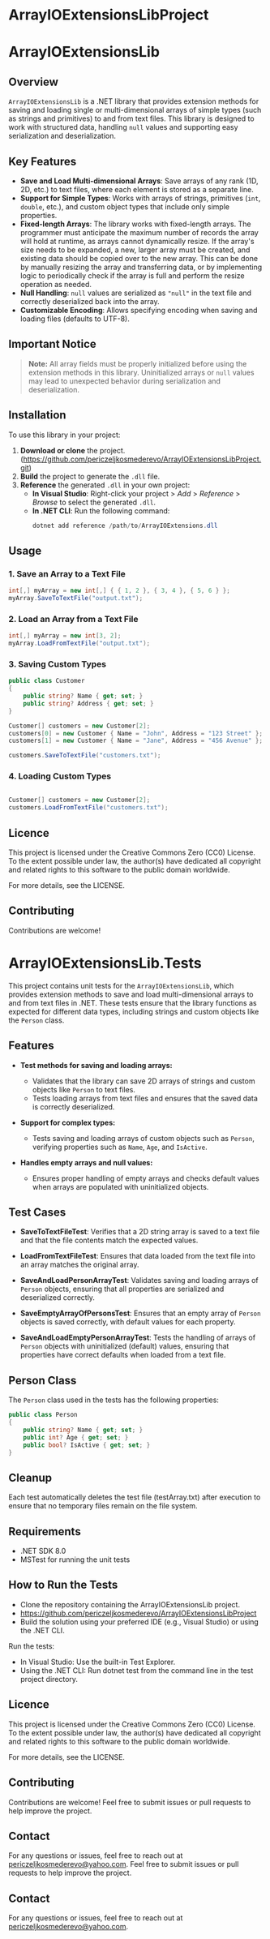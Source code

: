 # ArrayIOExtensionsLibProject

# ArrayIOExtensionsLib

## Overview

`ArrayIOExtensionsLib` is a .NET library that provides extension methods for saving and loading single or multi-dimensional arrays of simple types (such as strings and primitives) to and from text files. This library is designed to work with structured data, handling `null` values and supporting easy serialization and deserialization.

## Key Features

- **Save and Load Multi-dimensional Arrays**: Save arrays of any rank (1D, 2D, etc.) to text files, where each element is stored as a separate line.
- **Support for Simple Types**: Works with arrays of strings, primitives (`int`, `double`, etc.), and custom object types that include only simple properties.
- **Fixed-length Arrays**: The library works with fixed-length arrays. The programmer must anticipate the maximum number of records the array will hold at runtime, as arrays cannot dynamically resize. If the array's size needs to be expanded, a new, larger array must be created, and existing data should be copied over to the new array. This can be done by manually resizing the array and transferring data, or by implementing logic to periodically check if the array is full and perform the resize operation as needed.
- **Null Handling**: `null` values are serialized as `"null"` in the text file and correctly deserialized back into the array.
- **Customizable Encoding**: Allows specifying encoding when saving and loading files (defaults to UTF-8).

## Important Notice

> **Note:** All array fields must be properly initialized before using the extension methods in this library. Uninitialized arrays or `null` values may lead to unexpected behavior during serialization and deserialization.

## Installation

To use this library in your project:

1. **Download or clone** the project. (https://github.com/periczeljkosmederevo/ArrayIOExtensionsLibProject.git)
2. **Build** the project to generate the `.dll` file.
3. **Reference** the generated `.dll` in your own project:
   - **In Visual Studio**: Right-click your project > *Add* > *Reference* > *Browse* to select the generated `.dll`.
   - **In .NET CLI**: Run the following command:
     ```csharp
     dotnet add reference /path/to/ArrayIOExtensions.dll
     ```

## Usage

### 1. Save an Array to a Text File

```csharp
int[,] myArray = new int[,] { { 1, 2 }, { 3, 4 }, { 5, 6 } };
myArray.SaveToTextFile("output.txt");
```

### 2. Load an Array from a Text File

```csharp
int[,] myArray = new int[3, 2];
myArray.LoadFromTextFile("output.txt");
```

### 3. Saving Custom Types

```csharp
public class Customer
{
    public string? Name { get; set; }
    public string? Address { get; set; }
}

Customer[] customers = new Customer[2];
customers[0] = new Customer { Name = "John", Address = "123 Street" };
customers[1] = new Customer { Name = "Jane", Address = "456 Avenue" };

customers.SaveToTextFile("customers.txt");
```

### 4. Loading Custom Types

```csharp

Customer[] customers = new Customer[2];
customers.LoadFromTextFile("customers.txt");
```

## Licence
This project is licensed under the Creative Commons Zero (CC0) License. 
To the extent possible under law, the author(s) have dedicated all copyright 
and related rights to this software to the public domain worldwide.

For more details, see the LICENSE.

## Contributing
Contributions are welcome! 

# ArrayIOExtensionsLib.Tests

This project contains unit tests for the `ArrayIOExtensionsLib`, which provides extension methods to save and load multi-dimensional arrays to and from text files in .NET. These tests ensure that the library functions as expected for different data types, including strings and custom objects like the `Person` class.

## Features

- **Test methods for saving and loading arrays:**
  - Validates that the library can save 2D arrays of strings and custom objects like `Person` to text files.
  - Tests loading arrays from text files and ensures that the saved data is correctly deserialized.
  
- **Support for complex types:**
  - Tests saving and loading arrays of custom objects such as `Person`, verifying properties such as `Name`, `Age`, and `IsActive`.
  
- **Handles empty arrays and null values:**
  - Ensures proper handling of empty arrays and checks default values when arrays are populated with uninitialized objects.

## Test Cases

- **SaveToTextFileTest**: 
  Verifies that a 2D string array is saved to a text file and that the file contents match the expected values.

- **LoadFromTextFileTest**: 
  Ensures that data loaded from the text file into an array matches the original array.

- **SaveAndLoadPersonArrayTest**: 
  Validates saving and loading arrays of `Person` objects, ensuring that all properties are serialized and deserialized correctly.

- **SaveEmptyArrayOfPersonsTest**: 
  Ensures that an empty array of `Person` objects is saved correctly, with default values for each property.

- **SaveAndLoadEmptyPersonArrayTest**: 
  Tests the handling of arrays of `Person` objects with uninitialized (default) values, ensuring that properties have correct defaults when loaded from a text file.

## Person Class

The `Person` class used in the tests has the following properties:

```csharp
public class Person
{
    public string? Name { get; set; }
    public int? Age { get; set; }
    public bool? IsActive { get; set; }
}
```
## Cleanup
Each test automatically deletes the test file (testArray.txt) after execution to ensure that no temporary files remain on the file system.

## Requirements
- .NET SDK 8.0
- MSTest for running the unit tests

## How to Run the Tests
- Clone the repository containing the ArrayIOExtensionsLib project.
- https://github.com/periczeljkosmederevo/ArrayIOExtensionsLibProject
- Build the solution using your preferred IDE (e.g., Visual Studio) or using the .NET CLI.

Run the tests:
- In Visual Studio: Use the built-in Test Explorer.
- Using the .NET CLI: Run dotnet test from the command line in the test project directory.

## Licence
This project is licensed under the Creative Commons Zero (CC0) License. 
To the extent possible under law, the author(s) have dedicated all copyright 
and related rights to this software to the public domain worldwide.

For more details, see the LICENSE.

## Contributing
Contributions are welcome! 
Feel free to submit issues or pull requests to help improve the project.

## Contact
For any questions or issues, 
feel free to reach out at periczeljkosmederevo@yahoo.com.
Feel free to submit issues or pull requests to help improve the project.

## Contact
For any questions or issues, 
feel free to reach out at periczeljkosmederevo@yahoo.com.

